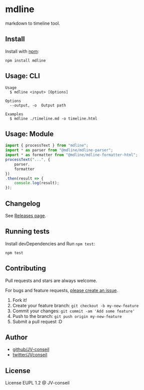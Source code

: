 # mdline

markdown to timeline tool.

## Install

Install with [npm](https://www.npmjs.com/):

    npm install mdline

## Usage: CLI

    Usage
      $ mdline <input> [Options]

    Options
      --output, -o  Output path

    Examples
      $ mdline ./timeline.md -o timeline.html

## Usage: Module

```js
import { processText } from "mdline";
import * as parser from "@mdline/mdline-parser";
import * as formatter from "@mdline/mdline-formatter-html";
processText("...", {
    parser,
    formatter
})
.then(result => {
    console.log(result);
});
```

## Changelog

See [Releases page](https://github.com/JV-conseil/mdline/releases).

## Running tests

Install devDependencies and Run `npm test`:

    npm test

## Contributing

Pull requests and stars are always welcome.

For bugs and feature requests, [please create an issue](https://github.com/JV-conseil/mdline/issues).

1. Fork it!
2. Create your feature branch: `git checkout -b my-new-feature`
3. Commit your changes: `git commit -am 'Add some feature'`
4. Push to the branch: `git push origin my-new-feature`
5. Submit a pull request :D

## Author

- [github/JV-conseil](https://github.com/JV-conseil)
- [twitter/JVconseil](https://twitter.com/JVconseil)

## License

License EUPL 1.2 @ JV-conseil
